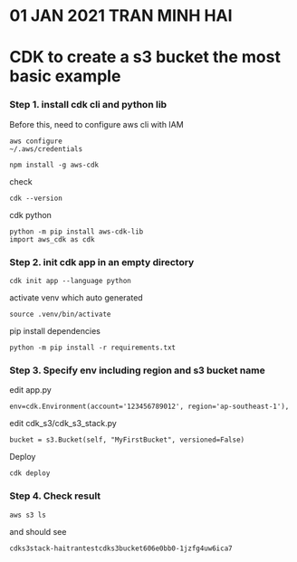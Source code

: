 # 01 JAN 2021 TRAN MINH HAI 
# CDK to create a s3 bucket the most basic example 
### Step 1. install cdk cli and python lib
Before this, need to configure aws cli with IAM
```
aws configure 
~/.aws/credentials
```
```
npm install -g aws-cdk
```
check 
```
cdk --version 
```
cdk python 
```
python -m pip install aws-cdk-lib
import aws_cdk as cdk
```

### Step 2. init cdk app in an empty directory 
```
cdk init app --language python 
```
activate venv which auto generated 
```
source .venv/bin/activate
```
pip install dependencies 
```
python -m pip install -r requirements.txt 
```

### Step 3. Specify env including region and s3 bucket name 
edit app.py 
```
env=cdk.Environment(account='123456789012', region='ap-southeast-1'),
```
edit cdk_s3/cdk_s3_stack.py
```
bucket = s3.Bucket(self, "MyFirstBucket", versioned=False)
```
Deploy 
```
cdk deploy 
```
### Step 4. Check result 
```
aws s3 ls 
```
and should see 
```
cdks3stack-haitrantestcdks3bucket606e0bb0-1jzfg4uw6ica7
```

